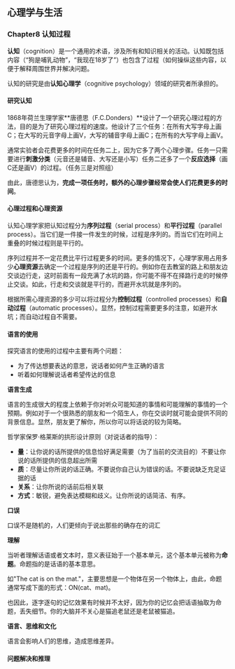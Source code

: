 ## 心理学与生活

### Chapter8 认知过程

**认知**（cognition）是一个通用的术语，涉及所有和知识相关的活动。认知既包括内容（“狗是哺乳动物”，“我现在18岁了”）也包含了过程（如何操纵这些内容，以便于解释周围世界并解决问题。

认知的研究是由**认知心理学**（cognitive psychology）领域的研究者所承担的。

#### 研究认知

1868年荷兰生理学家**唐德思（F.C.Donders）**设计了一个研究心理过程的方法，目的是为了研究心理过程的速度。他设计了三个任务：在所有大写字母上画C；在大写的元音字母上画V，大写的辅音字母上画C；在所有的大写字母上画V。

通常实验者会花费更多的时间在任务二上，因为它多了两个心理步骤。任务一只需要进行**刺激分类**（元音还是辅音、大写还是小写）任务二还多了一个**反应选择**（画C还是画V）的过程。（任务三是对照组）

由此，唐德思认为，**完成一项任务时，额外的心理步骤经常会使人们花费更多的时间**。

#### 心理过程和心理资源

认知心理学家把认知过程分为**序列过程**（serial process）和**平行过程**（parallel process）。当它们是一件接一件发生的时候，过程是序列的。而当它们在时间上重叠的时候过程则是平行的。

序列过程并不一定花费比平行过程更多的时间。更多的情况下，心理学家用占用多少**心理资源**去确定一个过程是序列的还是平行的。例如你在去教室的路上和朋友边交谈边行走，这时前面有一段充满了水坑的路，你可能不得不在择路行走的时候停止交谈。如此，行走和交谈就是平行的，而避开水坑就是序列的。

根据所需心理资源的多少可以将过程分为**控制过程**（controlled processes）和**自动过程**（automatic processes）。显然，控制过程需要更多的注意，如避开水坑；而自动过程自不需要。

#### 语言的使用

探究语言的使用的过程中主要有两个问题：

- 为了传达想要表达的意思，说话者如何产生正确的语言
- 听着如何理解说话者希望传达的信息

**语言生成**

语言的生成很大的程度上依赖于你对听众可能知道的事情和可能理解的事情的一个预期。例如对于一个很熟悉的朋友和一个陌生人，你在交谈时就可能会提供不同的背景信息。显然，朋友更了解你，所以你可以将话说的较为简略。

哲学家保罗·格莱斯的拱形设计原则（对说话者的指导）：

- **量**：让你说的话所提供的信息恰好满足需要（为了当前的交流目的）不要让你说的话所提供的信息超出所需
- **质**：尽量让你所说的话正确。不要说你自己认为错误的话。不要说缺乏充足证据的话
- **关系**：让你所说的话前后相关联
- **方式**：敏锐，避免表达模糊和歧义。让你所说的话简洁、有序。

**口误**

口误不是随机的，人们更倾向于说出那些的确存在的词汇

**理解**

当听者理解话语或者文本时，意义表征始于一个基本单元，这个基本单元被称为**命题**。命题指的是话语的基本意思。

如"The cat is on the mat."，主要思想是一个物体在另一个物体上，由此，命题通常写成下面的形式：ON(cat、mat)。

也因此，逐字逐句的记忆效果有时候并不太好，因为你的记忆会把话语抽取为命题，丢失细节。你的大脑并不关心是猫追老鼠还是老鼠被猫追。

**语言、思维和文化**

语言会影响人们的思维，造成思维差异。

#### 问题解决和推理

